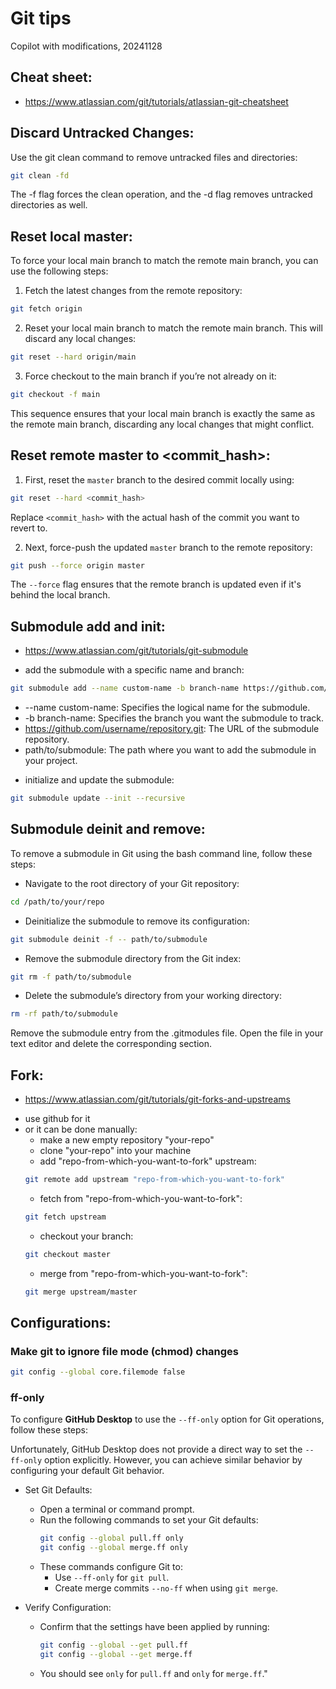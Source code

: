# Git tips
Copilot with modifications, 20241128

## Cheat sheet:
* https://www.atlassian.com/git/tutorials/atlassian-git-cheatsheet

## Discard Untracked Changes:
Use the git clean command to remove untracked files and directories:
```bash
git clean -fd
```
The -f flag forces the clean operation, and the -d flag removes untracked directories as well.
## Reset local master:
To force your local main branch to match the remote main branch, you can use the following steps:
1. Fetch the latest changes from the remote repository:
```bash
git fetch origin
```
2. Reset your local main branch to match the remote main branch. This will discard any local changes:
```bash
git reset --hard origin/main
```
3. Force checkout to the main branch if you’re not already on it:
```bash
git checkout -f main
```
This sequence ensures that your local main branch is exactly the same as the remote main branch, discarding any local changes that might conflict.
## Reset remote master to <commit_hash>:
1. First, reset the `master` branch to the desired commit locally using:
```bash
git reset --hard <commit_hash>
```
Replace `<commit_hash>` with the actual hash of the commit you want to revert to.

2. Next, force-push the updated `master` branch to the remote repository:
```bash
git push --force origin master
```
The `--force` flag ensures that the remote branch is updated even if it's behind the local branch.
## Submodule add and init:
* https://www.atlassian.com/git/tutorials/git-submodule
- add the submodule with a specific name and branch:
```bash
git submodule add --name custom-name -b branch-name https://github.com/username/repository.git path/to/submodule
```
* --name custom-name:   Specifies the logical name for the submodule.
* -b branch-name:       Specifies the branch you want the submodule to track.
* https://github.com/username/repository.git:   The URL of the submodule repository.
* path/to/submodule:    The path where you want to add the submodule in your project.
- initialize and update the submodule:
```bash
git submodule update --init --recursive
```
## Submodule deinit and remove:
To remove a submodule in Git using the bash command line, follow these steps:
* Navigate to the root directory of your Git repository:
```bash
cd /path/to/your/repo
```
* Deinitialize the submodule to remove its configuration:
```bash
git submodule deinit -f -- path/to/submodule
```
* Remove the submodule directory from the Git index:
```bash
git rm -f path/to/submodule
```
* Delete the submodule’s directory from your working directory:
```bash
rm -rf path/to/submodule
```
Remove the submodule entry from the .gitmodules file. Open the file in your text editor and delete the corresponding section.
## Fork:
* https://www.atlassian.com/git/tutorials/git-forks-and-upstreams

- use github for it
- or it can be done manually:
	- make a new empty repository "your-repo"
	- clone "your-repo" into your machine
	- add "repo-from-which-you-want-to-fork" upstream:
	```bash
	git remote add upstream "repo-from-which-you-want-to-fork"
	```
	- fetch from "repo-from-which-you-want-to-fork":
	```bash
	git fetch upstream
	```
	- checkout your branch:
	```bash
	git checkout master
	```
	- merge from "repo-from-which-you-want-to-fork":
	```bash
	git merge upstream/master
	```

## Configurations:

### Make git to ignore file mode (chmod) changes
```bash
git config --global core.filemode false
```

### ff-only
To configure **GitHub Desktop** to use the `--ff-only` option for Git operations, follow these steps:
 
Unfortunately, GitHub Desktop does not provide a direct way to set the `--ff-only` option explicitly.
However, you can achieve similar behavior by configuring your default Git behavior.
 
* Set Git Defaults:
   - Open a terminal or command prompt.
   - Run the following commands to set your Git defaults:
     ```bash
     git config --global pull.ff only
     git config --global merge.ff only
     ```
   - These commands configure Git to:
     - Use `--ff-only` for `git pull`.
     - Create merge commits `--no-ff` when using `git merge`.
 
* Verify Configuration:
   - Confirm that the settings have been applied by running:
     ```bash
     git config --global --get pull.ff
     git config --global --get merge.ff
     ```
   - You should see `only` for `pull.ff` and `only` for `merge.ff`."
